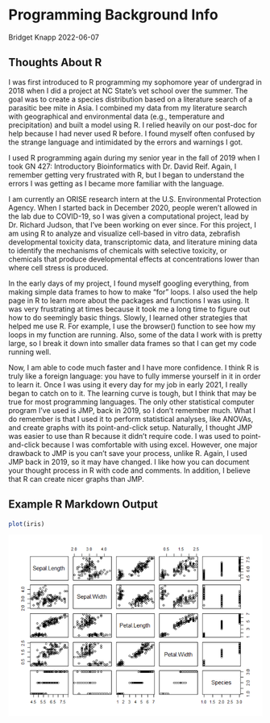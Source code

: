 Programming Background Info
================
Bridget Knapp
2022-06-07

## Thoughts About R

I was first introduced to R programming my sophomore year of undergrad
in 2018 when I did a project at NC State’s vet school over the summer.
The goal was to create a species distribution based on a literature
search of a parasitic bee mite in Asia. I combined my data from my
literature search with geographical and environmental data (e.g.,
temperature and precipitation) and built a model using R. I relied
heavily on our post-doc for help because I had never used R before. I
found myself often confused by the strange language and intimidated by
the errors and warnings I got.

I used R programming again during my senior year in the fall of 2019
when I took GN 427: Introductory Bioinformatics with Dr. David Reif.
Again, I remember getting very frustrated with R, but I began to
understand the errors I was getting as I became more familiar with the
language.

I am currently an ORISE research intern at the U.S. Environmental
Protection Agency. When I started back in December 2020, people weren’t
allowed in the lab due to COVID-19, so I was given a computational
project, lead by Dr. Richard Judson, that I’ve been working on ever
since. For this project, I am using R to analyze and visualize
cell-based in vitro data, zebrafish developmental toxicity data,
transcriptomic data, and literature mining data to identify the
mechanisms of chemicals with selective toxicity, or chemicals that
produce developmental effects at concentrations lower than where cell
stress is produced.

In the early days of my project, I found myself googling everything,
from making simple data frames to how to make “for” loops. I also used
the help page in R to learn more about the packages and functions I was
using. It was very frustrating at times because it took me a long time
to figure out how to do seemingly basic things. Slowly, I learned other
strategies that helped me use R. For example, I use the browser()
function to see how my loops in my function are running. Also, some of
the data I work with is pretty large, so I break it down into smaller
data frames so that I can get my code running well.

Now, I am able to code much faster and I have more confidence. I think R
is truly like a foreign language: you have to fully immerse yourself in
it in order to learn it. Once I was using it every day for my job in
early 2021, I really began to catch on to it. The learning curve is
tough, but I think that may be true for most programming languages. The
only other statistical computer program I’ve used is JMP, back in 2019,
so I don’t remember much. What I do remember is that I used it to
perform statistical analyses, like ANOVAs, and create graphs with its
point-and-click setup. Naturally, I thought JMP was easier to use than R
because it didn’t require code. I was used to point-and-click because I
was comfortable with using excel. However, one major drawback to JMP is
you can’t save your process, unlike R. Again, I used JMP back in 2019,
so it may have changed. I like how you can document your thought process
in R with code and comments. In addition, I believe that R can create
nicer graphs than JMP.

## Example R Markdown Output

``` r
plot(iris)
```

![](2022-06-7-Rmd-post_files/figure-gfm/example-1.png)<!-- -->
